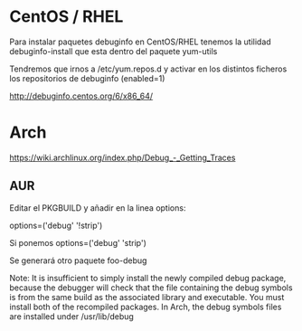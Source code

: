 # CentOS / RHEL
Para instalar paquetes debuginfo en CentOS/RHEL tenemos la utilidad debuginfo-install que esta dentro del paquete yum-utils

Tendremos que irnos a /etc/yum.repos.d y activar en los distintos ficheros los repositorios de debuginfo (enabled=1)

http://debuginfo.centos.org/6/x86_64/


# Arch
https://wiki.archlinux.org/index.php/Debug_-_Getting_Traces

## AUR
Editar el PKGBUILD y añadir en la linea options:

options=('debug' '!strip')


Si ponemos
options=('debug' 'strip')

Se generará otro paquete foo-debug

Note: It is insufficient to simply install the newly compiled debug package,
because the debugger will check that the file containing the debug symbols
is from the same build as the associated library and executable. You must
install both of the recompiled packages. In Arch, the debug symbols files
are installed under /usr/lib/debug
